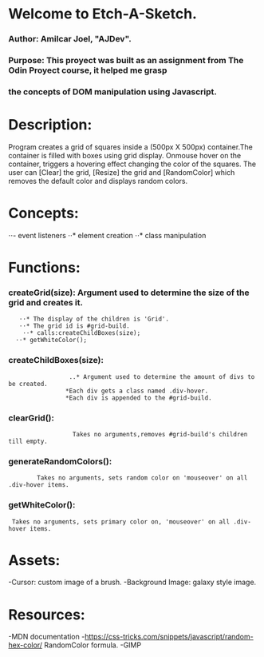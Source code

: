 # Welcome to Etch-A-Sketch.
### Author: Amilcar Joel, "AJDev".
### Purpose: This proyect was built as an assignment from The Odin Proyect course, it helped me grasp 
### the concepts of DOM manipulation using Javascript.

# Description: 
Program creates a grid of squares inside a (500px X 500px) container.The container is filled 
with boxes using grid display. Onmouse hover on the container, triggers a 
hovering effect changing the color of the squares. The user can [Clear] the grid, 
[Resize] the grid and [RandomColor] which removes the default
color and displays random colors.

# Concepts:
⋅⋅- event listeners
⋅⋅* element creation
⋅⋅* class manipulation


# Functions:
 ### createGrid(size): Argument used to determine the size of the grid and creates it.
       ⋅⋅* The display of the children is 'Grid'.
       ⋅⋅* The grid id is #grid-build.
        ⋅⋅* calls:createChildBoxes(size);
      ⋅⋅* getWhiteColor();
 ### createChildBoxes(size): 
                     ..* Argument used to determine the amount of divs to be created.
                    *Each div gets a class named .div-hover.
                    *Each div is appended to the #grid-build.
### clearGrid(): 
                      Takes no arguments,removes #grid-build's children till empty.

### generateRandomColors():
            Takes no arguments, sets random color on 'mouseover' on all .div-hover items.
### getWhiteColor(): 
     Takes no arguments, sets primary color on, 'mouseover' on all .div-hover items.


# Assets:
-Cursor: custom image of a brush.
-Background Image: galaxy style image.

# Resources:
-MDN documentation
-https://css-tricks.com/snippets/javascript/random-hex-color/ RandomColor formula.
-GIMP




